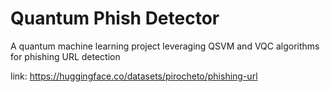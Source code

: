 # Quantum Phish Detector
A quantum machine learning project leveraging QSVM and VQC algorithms for phishing URL detection

link: https://huggingface.co/datasets/pirocheto/phishing-url
